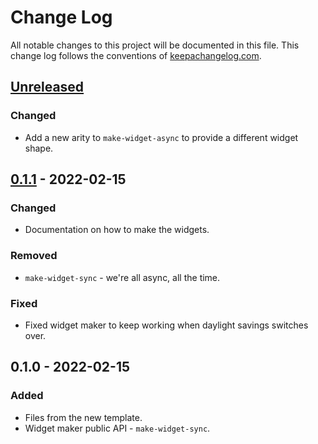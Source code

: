 # Change Log
All notable changes to this project will be documented in this file. This change log follows the conventions of [keepachangelog.com](http://keepachangelog.com/).

## [Unreleased]
### Changed
- Add a new arity to `make-widget-async` to provide a different widget shape.

## [0.1.1] - 2022-02-15
### Changed
- Documentation on how to make the widgets.

### Removed
- `make-widget-sync` - we're all async, all the time.

### Fixed
- Fixed widget maker to keep working when daylight savings switches over.

## 0.1.0 - 2022-02-15
### Added
- Files from the new template.
- Widget maker public API - `make-widget-sync`.

[Unreleased]: https://github.com/your-name/hangman1/compare/0.1.1...HEAD
[0.1.1]: https://github.com/your-name/hangman1/compare/0.1.0...0.1.1
